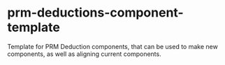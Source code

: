 # prm-deductions-component-template

Template for PRM Deduction components, that can be used to make new components, as well as aligning current components.

